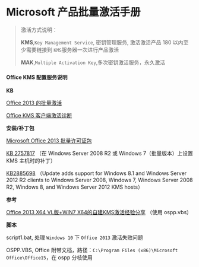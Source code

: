 # Microsoft 产品批量激活手册

> 激活方式说明：
> 
> **KMS**,`Key Management Service`, 密钥管理服务, 激活激活产品 180 以内至少需要链接到 `KMS`服务器一次进行产品激活
> 
> **MAK**,`Multiple Activation Key`,多次密钥激活服务，永久激活



#### Office KMS 配置服务说明

**KB**

[Office 2013 的批量激活](https://technet.microsoft.com/zh-cn/library/ee705504.aspx)

[Office KMS 客户端激活诊断](https://home.diagnostics.support.microsoft.com/SelfHelp?knowledgebaseArticleFilter=2870357)

**安装/补丁包**

[Microsoft Office 2013 批量许可证包](https://www.microsoft.com/zh-cn/download/details.aspx?id=35584)

[KB 2757817](https://support.microsoft.com/en-us/kb/2757817) （在 Windows Server 2008 R2 或 Windows 7（批量版本）上设置 KMS 主机时的补丁）

[KB2885698](https://support.microsoft.com/en-us/kb/2885698) （Update adds support for Windows 8.1 and Windows Server 2012 R2 clients to Windows Server 2008, Windows 7, Windows Server 2008 R2, Windows 8, and Windows Server 2012 KMS hosts）

**参考**

[Office 2013 X64 VL版+WIN7 X64的自建KMS激活经验分享](http://www.officezhushou.com/office2013/560.html) （使用 ospp.vbs）

**脚本**

script1.bat, 处理 `Windows 10` 下 `Office 2013` 激活失败问题

OSPP.VBS, Office 附带文档，路径：`C:\Program Files (x86)\Microsoft Office\Office15`，在 ospp 分枝使用